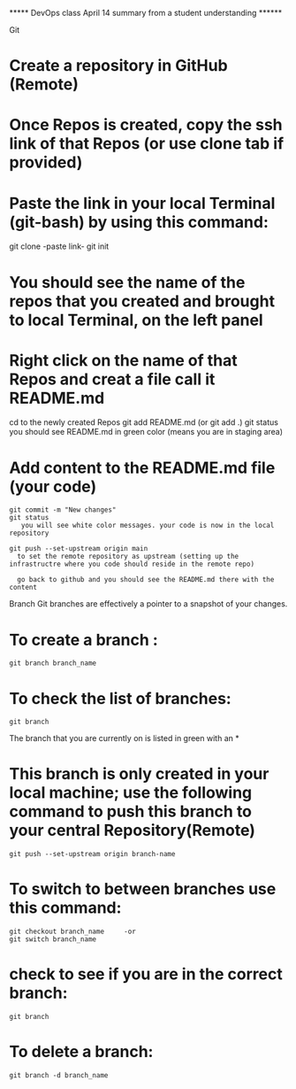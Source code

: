 ***** DevOps class April 14 summary from a student understanding ******

Git

# Create a repository in GitHub (Remote)
# Once Repos is created, copy the ssh link of that Repos (or use clone tab if provided) 
# Paste the link in your local Terminal (git-bash) by using this command:
 git clone -paste link-
 git init

# You should see the name of the repos that you created and brought to local Terminal, on the left panel
# Right click on the name of that Repos and creat a file call it README.md

 cd to the newly created Repos
    git add README.md (or git add .)
    git status   
        you should see README.md in green color (means you are in staging area)

# Add content to the README.md file (your code)
    git commit -m "New changes" 
    git status
       you will see white color messages. your code is now in the local repository

    git push --set-upstream origin main 
      to set the remote repository as upstream (setting up the infrastructre where you code should reside in the remote repo)

      go back to github and you should see the README.md there with the content


Branch
Git branches are effectively a pointer to a snapshot of your changes.

# To create a branch :               
    git branch branch_name 
# To check the list of branches:     
    git branch
The branch that you are currently on is listed in green with an *

# This branch is only created in your local machine; use the following command to push this branch to your central Repository(Remote)
    git push --set-upstream origin branch-name

# To switch to between branches use this command: 
    git checkout branch_name     -or
    git switch branch_name

# check to see if you are in the correct branch: 
    git branch 

# To delete a branch: 
    git branch -d branch_name

